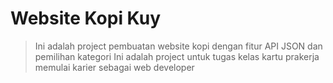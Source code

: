 # Website Kopi Kuy
> Ini adalah project pembuatan website kopi dengan fitur API JSON dan pemilihan kategori
Ini adalah project untuk tugas kelas kartu prakerja memulai karier sebagai web developer